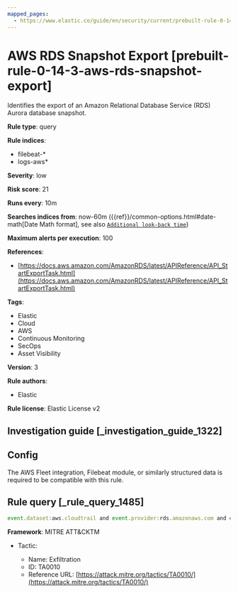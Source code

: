 ```yaml
---
mapped_pages:
  - https://www.elastic.co/guide/en/security/current/prebuilt-rule-0-14-3-aws-rds-snapshot-export.html
---
```


# AWS RDS Snapshot Export [prebuilt-rule-0-14-3-aws-rds-snapshot-export]

Identifies the export of an Amazon Relational Database Service (RDS) Aurora database snapshot.

**Rule type**: query

**Rule indices**:

* filebeat-*
* logs-aws*

**Severity**: low

**Risk score**: 21

**Runs every**: 10m

**Searches indices from**: now-60m ({{ref}}/common-options.html#date-math[Date Math format], see also [`Additional look-back time`](docs-content://solutions/security/detect-and-alert/create-detection-rule.md#rule-schedule))

**Maximum alerts per execution**: 100

**References**:

* [https://docs.aws.amazon.com/AmazonRDS/latest/APIReference/API_StartExportTask.html](https://docs.aws.amazon.com/AmazonRDS/latest/APIReference/API_StartExportTask.html)

**Tags**:

* Elastic
* Cloud
* AWS
* Continuous Monitoring
* SecOps
* Asset Visibility

**Version**: 3

**Rule authors**:

* Elastic

**Rule license**: Elastic License v2

## Investigation guide [_investigation_guide_1322]

## Config

The AWS Fleet integration, Filebeat module, or similarly structured data is required to be compatible with this rule.

## Rule query [_rule_query_1485]

```js
event.dataset:aws.cloudtrail and event.provider:rds.amazonaws.com and event.action:StartExportTask and event.outcome:success
```

**Framework**: MITRE ATT&CKTM

* Tactic:

    * Name: Exfiltration
    * ID: TA0010
    * Reference URL: [https://attack.mitre.org/tactics/TA0010/](https://attack.mitre.org/tactics/TA0010/)



